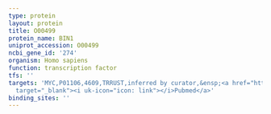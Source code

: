 ```yaml
---
type: protein
layout: protein
title: O00499
protein_name: BIN1
uniprot_accession: O00499
ncbi_gene_id: '274'
organism: Homo sapiens
function: transcription factor
tfs: ''
targets: 'MYC,P01106,4609,TRRUST,inferred by curator,&ensp;<a href="https://www.ncbi.nlm.nih.gov/pubmed/?term=9797456%5Buid%5D"
  target="_blank"><i uk-icon="icon: link"></i>Pubmed</a>'
binding_sites: ''
---
```

